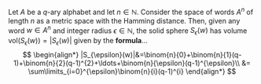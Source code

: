 Let $A$ be a $q$-ary alphabet and let $n\in \mathbb{N}$. Consider the space of words $A^{n}$ of length $n$ as a metric space with the Hamming distance.
Then, given any word $w\in A^{n}$ and integer radius $\epsilon\in \mathbb{N}$, the solid sphere $S_\epsilon(w)$ has volume $\text{vol}(S_{\epsilon}(w))=|S_{\epsilon}(w)|$ given by the **formula**...
$$
\begin{align*}
|S_{\epsilon}(w)|&=\binom{n}{0}+\binom{n}{1}(q-1)+\binom{n}{2}(q-1)^{2}+\ldots+\binom{n}{\epsilon}(q-1)^{\epsilon}\\
&= \sum\limits_{i=0}^{\epsilon}\binom{n}{i}(q-1)^{i}
\end{align*}
$$